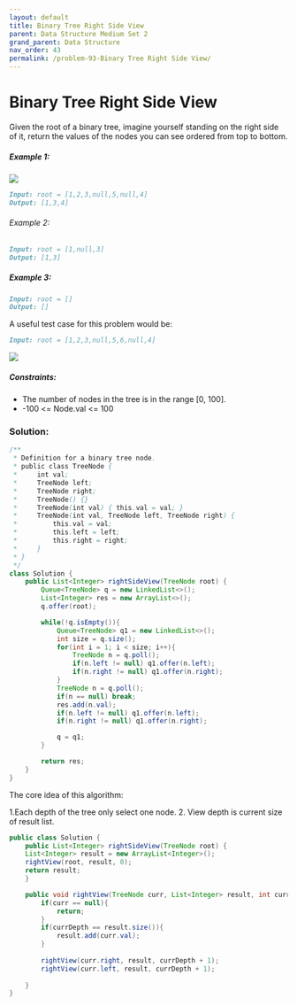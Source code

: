 ```yaml
---
layout: default
title: Binary Tree Right Side View
parent: Data Structure Medium Set 2
grand_parent: Data Structure
nav_order: 43
permalink: /problem-93-Binary Tree Right Side View/
---
```

# Binary Tree Right Side View
Given the root of a binary tree, imagine yourself standing on the right side of it, return the values of the nodes you can see ordered from top to bottom.

##### Example 1:
![](../../assets/images/ds/tree1212.jpeg)
```markdown
Input: root = [1,2,3,null,5,null,4]
Output: [1,3,4]
```
###### Example 2:
```markdown
Input: root = [1,null,3]
Output: [1,3]
```
##### Example 3:
```markdown
Input: root = []
Output: []
```
A useful test case for this problem would be:
```markdown
Input: root = [1,2,3,null,5,6,null,4]
```
![](../../assets/images/ds/cef92daf-88dd-46b5-a329-b179916c6482_1618278364.1240458.png )

##### Constraints:
* The number of nodes in the tree is in the range [0, 100].
* -100 <= Node.val <= 100

### Solution:
```java
/**
 * Definition for a binary tree node.
 * public class TreeNode {
 *     int val;
 *     TreeNode left;
 *     TreeNode right;
 *     TreeNode() {}
 *     TreeNode(int val) { this.val = val; }
 *     TreeNode(int val, TreeNode left, TreeNode right) {
 *         this.val = val;
 *         this.left = left;
 *         this.right = right;
 *     }
 * }
 */
class Solution {
    public List<Integer> rightSideView(TreeNode root) {
        Queue<TreeNode> q = new LinkedList<>();
        List<Integer> res = new ArrayList<>();
        q.offer(root);

        while(!q.isEmpty()){
            Queue<TreeNode> q1 = new LinkedList<>();
            int size = q.size();
            for(int i = 1; i < size; i++){
                TreeNode n = q.poll();
                if(n.left != null) q1.offer(n.left);
                if(n.right != null) q1.offer(n.right);
            }
            TreeNode n = q.poll();
            if(n == null) break;
            res.add(n.val);
            if(n.left != null) q1.offer(n.left);
            if(n.right != null) q1.offer(n.right);

            q = q1;
        }

        return res;
    }
}
```
The core idea of this algorithm:

1.Each depth of the tree only select one node.
2. View depth is current size of result list.
```java
public class Solution {
    public List<Integer> rightSideView(TreeNode root) {
    List<Integer> result = new ArrayList<Integer>();
    rightView(root, result, 0);
    return result;
    }

    public void rightView(TreeNode curr, List<Integer> result, int currDepth){
        if(curr == null){
            return;
        }
        if(currDepth == result.size()){
            result.add(curr.val);
        }
        
        rightView(curr.right, result, currDepth + 1);
        rightView(curr.left, result, currDepth + 1);
        
    }
}
```